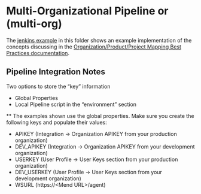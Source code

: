 

# Multi-Organizational Pipeline or (multi-org)
The [jenkins example](./Jenkins_pipeline_maven_multi-org.groovy) in this folder shows an example implementation of the concepts discussing in the [Organization/Product/Project Mapping Best Practices documentation](https://docs.mend.io/bundle/wsk/page/organization_product_project_mapping_best_practices.html#Pipeline-Integration-Example).

## Pipeline Integration Notes
Two options to store the “key” information

* Global Properties
* Local Pipeline script in the “environment” section

** The examples shown use the global properties.  Make sure you create the following keys and populate their values:
* APIKEY (Integration -> Organization APIKEY from your production organization)
* DEV_APIKEY (Integration -> Organization APIKEY from your development organization)
* USERKEY (User Profile -> User Keys section from your production organization)
* DEV_USERKEY (User Profile -> User Keys section from your development organization)
* WSURL (https://&lt;Mend URL&gt;/agent)
